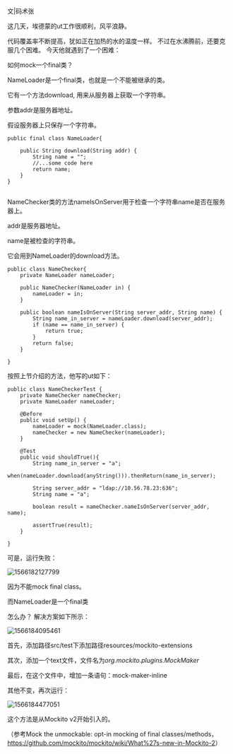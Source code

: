 文|码术张

这几天，埃德蒙的ut工作很顺利，风平浪静。

代码覆盖率不断提高，犹如正在加热的水的温度一样。
不过在水沸腾前，还要克服几个困难。
今天他就遇到了一个困难：

如何mock一个final类？

NameLoader是一个final类，也就是一个不能被继承的类。

它有一个方法download, 用来从服务器上获取一个字符串。

参数addr是服务器地址。

假设服务器上只保存一个字符串。

```
public final class NameLoader{

    public String download(String addr) {
        String name = "";
        //...some code here
        return name;
    }
}


```

NameChecker类的方法nameIsOnServer用于检查一个字符串name是否在服务器上。

addr是服务器地址。

name是被检查的字符串。

它会用到NameLoader的download方法。

```
public class NameChecker{
    private NameLoader nameLoader;
    
    public NameChecker(NameLoader in) {
        nameLoader = in;
    }

    public boolean nameIsOnServer(String server_addr, String name) {
        String name_in_server = nameLoader.download(server_addr);
        if (name == name_in_server) {
            return true;
        }
        return false;
    }

}
```

按照上节介绍的方法，他写的ut如下：

```
public class NameCheckerTest {
    private NameChecker nameChecker;
    private NameLoader nameLoader;

    @Before
    public void setUp() {
        nameLoader = mock(NameLoader.class);
        nameChecker = new NameChecker(nameLoader);
    }

    @Test
    public void shouldTrue(){
        String name_in_server = "a";
        when(nameLoader.download(anyString())).thenReturn(name_in_server);

        String server_addr = "ldap://10.56.78.23:636";
        String name = "a";

        boolean result = nameChecker.nameIsOnServer(server_addr, name);

        assertTrue(result);
    }

}
```

可是，运行失败：

![1566182127799](C:\Users\carzhang\AppData\Roaming\Typora\typora-user-images\1566182127799.png)

因为不能mock final class。

而NameLoader是一个final类

怎么办？
解决方案如下所示：

![1566184095461](C:\Users\carzhang\AppData\Roaming\Typora\typora-user-images\1566184095461.png)

首先，添加路径src/test下添加路径resources/mockito-extensions

其次，添加一个text文件，文件名为*org.mockito.plugins.MockMaker*

最后，在这个文件中，增加一条语句：mock-maker-inline

其他不变，再次运行：

![1566184477051](C:\Users\carzhang\AppData\Roaming\Typora\typora-user-images\1566184477051.png)

这个方法是从Mockito v2开始引入的。

（参考Mock the unmockable: opt-in mocking of final classes/methods，<https://github.com/mockito/mockito/wiki/What%27s-new-in-Mockito-2>）



